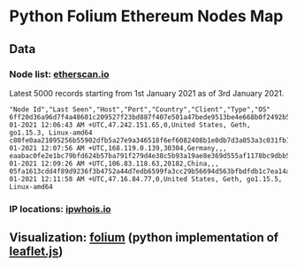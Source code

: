 # Python Folium Ethereum Nodes Map

## Data

### Node list: [etherscan.io](https://etherscan.io/exportData?type=nodelist)

Latest 5000 records starting from 1st January 2021 as of 3rd January 2021.

```
"Node Id","Last Seen","Host","Port","Country","Client","Type","OS"
6ff20d36a96d7f4a48601c209527f23bd887f407e501a47bede9513be4e668b0f2492b5ec159fcba73d0cf4e6563c81005943de59f7cab8f029b8c9f24630bcc,Jan-01-2021 12:06:43 AM +UTC,47.242.151.65,0,United States, Geth, go1.15.3, Linux-amd64
c80fe0aa21095256b55902dfb5a27e9a346518f6ef6082408b1e0db7d3a053a3c031fb120fbf32be936c6fb81a8670104b07e78f1894b26887146ed0c602ecdb,Jan-01-2021 12:07:56 AM +UTC,168.119.0.139,30304,Germany,,,
eaabac0fe2e1bc79bfd624b57ba791f279d4e38c5b93a19ae8e369d555af1178bc9dbb5bfde848d568965aba2579740feb167a48540d9ec7ab93c41aca067c60,Jan-01-2021 12:09:26 AM +UTC,106.83.118.63,20182,China,,,
05fa1613cdd4f89d9236f3b4752a44d7edb6599fa3cc29b56694d563bfbdfdb1c7ea14a04e0846f0fbc602799126f66b1d51ac573c8042c31e1ed9e9f13eec1c,Jan-01-2021 12:11:58 AM +UTC,47.16.84.77,0,United States, Geth, go1.15.5, Linux-amd64
```

### IP locations: [ipwhois.io](https://ipwhois.io/)

## Visualization: [folium](https://python-visualization.github.io/folium/) (python implementation of [leaflet.js](https://leafletjs.com/))
